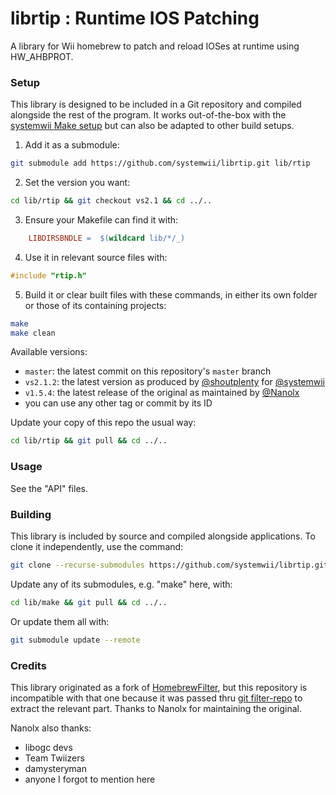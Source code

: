 # librtip : Runtime IOS Patching

A library for Wii homebrew to patch and reload IOSes at runtime using HW_AHBPROT.

### Setup

This library is designed to be included in a Git repository and compiled alongside the rest of the program. It works out-of-the-box with the [systemwii Make setup](https://github.com/systemwii/make) but can also be adapted to other build setups.

1. Add it as a submodule:
```bash
git submodule add https://github.com/systemwii/librtip.git lib/rtip
```
2. Set the version you want:
```bash
cd lib/rtip && git checkout vs2.1 && cd ../..
```
3. Ensure your Makefile can find it with:
```makefile
    LIBDIRSBNDLE =	$(wildcard lib/*/_)
```
4. Use it in relevant source files with:
```c
#include "rtip.h"
```
5. Build it or clear built files with these commands, in either its own folder or those of its containing projects:
```bash
make
make clean
```

Available versions:
- `master`: the latest commit on this repository's `master` branch
- `vs2.1.2`: the latest version as produced by [@shoutplenty](https://github.com/pyorot) for [@systemwii](https://github.com/systemwii)
- `v1.5.4`: the latest release of the original as maintained by [@Nanolx](https://gitlab.com/Nanolx/homebrewfilter)
- you can use any other tag or commit by its ID

Update your copy of this repo the usual way:
```bash
cd lib/rtip && git pull && cd ../..
```

### Usage

See the "API" files.

### Building

This library is included by source and compiled alongside applications. To clone it independently, use the command:
```bash
git clone --recurse-submodules https://github.com/systemwii/librtip.git librtip
```
Update any of its submodules, e.g. "make" here, with:
```bash
cd lib/make && git pull && cd ../..
```
Or update them all with:
```bash
git submodule update --remote
```

### Credits

This library originated as a fork of [HomebrewFilter](https://gitlab.com/Nanolx/homebrewfilter), but this repository is incompatible with that one because it was passed thru [git filter-repo](https://github.com/newren/git-filter-repo) to extract the relevant part. Thanks to Nanolx for maintaining the original.

Nanolx also thanks:
- libogc devs
- Team Twiizers
- damysteryman
- anyone I forgot to mention here
